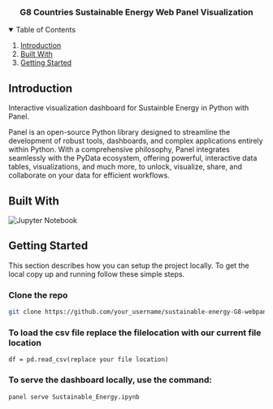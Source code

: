 <div align="center">
  <h3 align="center">G8 Countries Sustainable Energy Web Panel Visualization</h3>
</div>

<details open>
  <summary>Table of Contents</summary>
  <ol>
    <li>
      <a href="#introduction">Introduction</a>
    </li>
     <li>
      <a href="#built-with">Built With</a>
    </li>
    <li>
      <a href="#getting-started">Getting Started</a>
    </li>
  </ol>
</details>

## Introduction

Interactive visualization dashboard for Sustainble Energy in Python with Panel.

Panel is an open-source Python library designed to streamline the development of robust tools, dashboards, and complex applications entirely within Python. With a comprehensive philosophy, Panel integrates seamlessly with the PyData ecosystem, offering powerful, interactive data tables, visualizations, and much more, to unlock, visualize, share, and collaborate on your data for efficient workflows.

## Built With

![Jupyter Notebook](https://img.shields.io/badge/jupyter-%23FA0F00.svg?style=for-the-badge&logo=jupyter&logoColor=white)

## Getting Started

This section describes how you can setup the project locally. To get the local copy up and running follow these simple steps.

### Clone the repo

```sh
git clone https://github.com/your_username/sustainable-energy-G8-webpanel-visualization.git
```

### To load the csv file replace the filelocation with our current file location

```
df = pd.read_csv(replace your file location)
```

### To serve the dashboard locally, use the command:

```
panel serve Sustainable_Energy.ipynb
```
